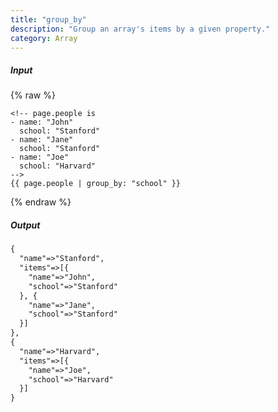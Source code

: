 ```yaml
---
title: "group_by"
description: "Group an array's items by a given property."
category: Array
---
```

##### Input
{% raw %}
~~~liquid
<!-- page.people is
- name: "John"
  school: "Stanford"
- name: "Jane"
  school: "Stanford"
- name: "Joe"
  school: "Harvard"
-->
{{ page.people | group_by: "school" }}
~~~
{% endraw %}

##### Output

~~~html
{
  "name"=>"Stanford",
  "items"=>[{
    "name"=>"John",
    "school"=>"Stanford"
  }, {
    "name"=>"Jane",
    "school"=>"Stanford"
  }]
},
{
  "name"=>"Harvard",
  "items"=>[{
    "name"=>"Joe",
    "school"=>"Harvard"
  }]
}
~~~
